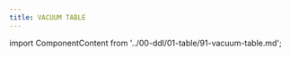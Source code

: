 ```yaml
---
title: VACUUM TABLE
---
```


import ComponentContent from '../00-ddl/01-table/91-vacuum-table.md';

<ComponentContent />